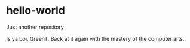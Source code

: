 # hello-world
Just another repository

Is ya boi, GreenT. Back at it again with the mastery of the computer arts.
